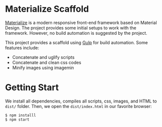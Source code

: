 # Materialize Scaffold

[Materialize](http://materializecss.com) is a modern responsive front-end framework based on Material Design. The project provides some initial setups to work with the framework. However, no build automation is suggested by the project.

This project provides a scaffold using [Gulp](http://gulpjs.com) for build automation. Some features include:

- Concatenate and uglify scripts
- Concatenate and clean css codes
- Minify images using imagemin

# Getting Start

We install all dependencies, compiles all scripts, css, images, and HTML to `dist/` folder. Then, we open the `dist/index.html` in our favorite browser:

```Shell
$ npm installl
$ npm start
```
